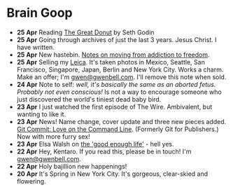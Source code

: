 Brain Goop
==========

+ **25 Apr** Reading [The Great Donut](http://hastebin.evbogue.com/jifowufuke.md) by Seth Godin
+ **25 Apr** Going through archives of just the last 3 years. Jesus Christ. I have written. 
+ **25 Apr** New hastebin. [Notes on moving from addiction to freedom](http://hastebin.gwenbell.com/vujivaxata.md).
+ **25 Apr** Selling my [Leica](http://en.leica-camera.com/photography/compact_cameras/d-lux_5/). It's taken photos in Mexico, Seattle, San Francisco, Singapore, Japan, Berlin and New York City. Works a charm. Make an offer; I'm [gwen@gwenbell.com](mailto:gwen@gwenbell.com). I'll remove this note when sold.
+ **24 Apr** Note to self: _well, it's basically the same as an aborted fetus. Probably not even conscious!_ Is not a way to encourage someone who just discovered the world's tiniest dead baby bird.
+ **23 Apr** I just watched the first episode of The Wire. Ambivalent, but wanting to like it.
+ **23 Apr** News! Name change, cover update and three new pieces added. [Git Commit: Love on the Command Line](http://git.gwenbell.com). (Formerly Git for Publishers.) Now with more furry sex!
+ **23 Apr** Elsa Walsh on [the 'good enough life'](http://www.washingtonpost.com/opinions/why-women-should-embrace-a-good-enough-life/2013/04/18/4b2b086c-a5db-11e2-a8e2-5b98cb59187f_print.html) - hell yes.
+ **22 Apr** Hey, Kentaro. If you read this, please be in touch! I'm [gwen@gwenbell.com](mailto:gwen@gwenbell.com).
+ **22 Apr** Holy bajillion new happenings!
+ **20 Apr** It's Spring in New York City. It's gorgeous, clear-skied and flowering.
